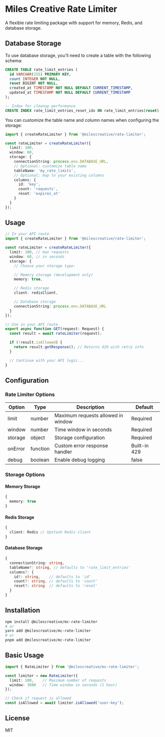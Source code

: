 # Miles Creative Rate Limiter

A flexible rate limiting package with support for memory, Redis, and database storage.

## Database Storage

To use database storage, you'll need to create a table with the following schema:

```sql
CREATE TABLE rate_limit_entries (
  id VARCHAR(255) PRIMARY KEY,
  count INTEGER NOT NULL,
  reset BIGINT NOT NULL,
  created_at TIMESTAMP NOT NULL DEFAULT CURRENT_TIMESTAMP,
  updated_at TIMESTAMP NOT NULL DEFAULT CURRENT_TIMESTAMP
);

-- Index for cleanup performance
CREATE INDEX rate_limit_entries_reset_idx ON rate_limit_entries(reset);
```

You can customize the table name and column names when configuring the storage:

```typescript
import { createRateLimiter } from '@milescreative/rate-limiter';

const rateLimiter = createRateLimiter({
  limit: 100,
  window: 60,
  storage: {
    connectionString: process.env.DATABASE_URL,
    // Optional: customize table name
    tableName: 'my_rate_limits',
    // Optional: map to your existing columns
    columns: {
      id: 'key',
      count: 'requests',
      reset: 'expires_at'
    }
  }
});
```

## Usage

```typescript
// In your API route
import { createRateLimiter } from '@milescreative/rate-limiter';

const rateLimiter = createRateLimiter({
  limit: 100, // max requests
  window: 60, // in seconds
  storage: {
    // Choose your storage type:

    // Memory storage (development only)
    memory: true,

    // Redis storage
    client: redisClient,

    // Database storage
    connectionString: process.env.DATABASE_URL
  }
});

// Use in your API route
export async function GET(request: Request) {
  const result = await rateLimiter(request);

  if (!result.isAllowed) {
    return result.getResponse(); // Returns 429 with retry info
  }

  // Continue with your API logic...
}
```

## Configuration

### Rate Limiter Options

| Option | Type | Description | Default |
|--------|------|-------------|---------|
| limit | number | Maximum requests allowed in window | Required |
| window | number | Time window in seconds | Required |
| storage | object | Storage configuration | Required |
| onError | function | Custom error response handler | Built-in 429 |
| debug | boolean | Enable debug logging | false |

### Storage Options

#### Memory Storage
```typescript
{
  memory: true
}
```

#### Redis Storage
```typescript
{
  client: Redis // Upstash Redis client
}
```

#### Database Storage
```typescript
{
  connectionString: string,
  tableName?: string, // defaults to 'rate_limit_entries'
  columns?: {
    id?: string,    // defaults to 'id'
    count?: string, // defaults to 'count'
    reset?: string  // defaults to 'reset'
  }
}
```

## Installation

```bash
npm install @milescreative/mc-rate-limiter
# or
yarn add @milescreative/mc-rate-limiter
# or
pnpm add @milescreative/mc-rate-limiter
```

## Basic Usage

```typescript
import { RateLimiter } from '@milescreative/mc-rate-limiter';

const limiter = new RateLimiter({
  limit: 100,    // Maximum number of requests
  window: 3600   // Time window in seconds (1 hour)
});

// Check if request is allowed
const isAllowed = await limiter.isAllowed('user-key');
```

## License

MIT
